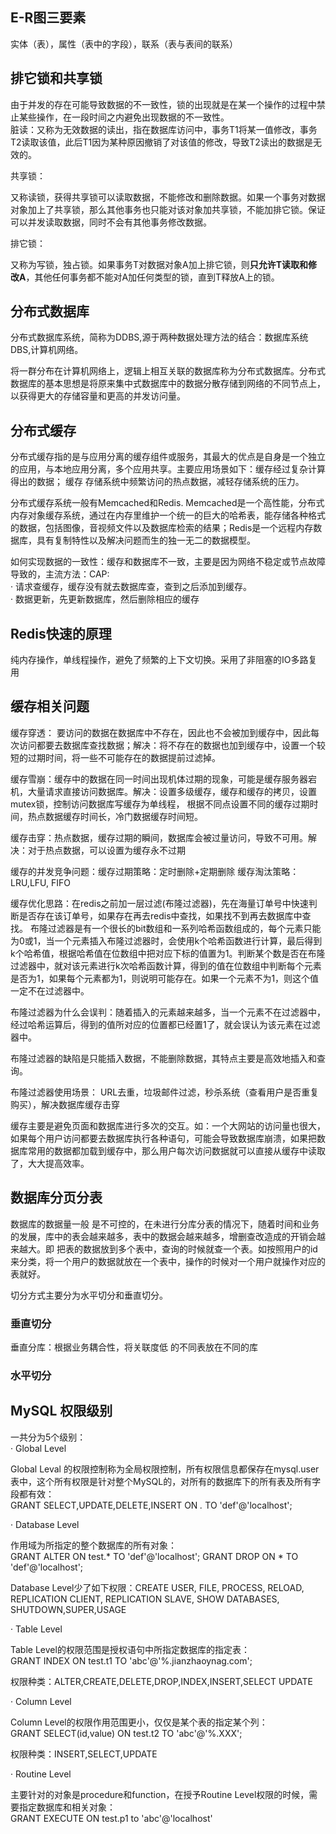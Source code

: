 ## E-R图三要素

实体（表），属性（表中的字段），联系（表与表间的联系）

## 排它锁和共享锁

由于并发的存在可能导致数据的不一致性，锁的出现就是在某一个操作的过程中禁止某些操作，在一段时间之内避免出现数据的不一致性。\
脏读：又称为无效数据的读出，指在数据库访问中，事务T1将某一值修改，事务T2读取该值，此后T1因为某种原因撤销了对该值的修改，导致T2读出的数据是无效的。

共享锁：

又称读锁，获得共享锁可以读取数据，不能修改和删除数据。如果一个事务对数据对象加上了共享锁，那么其他事务也只能对该对象加共享锁，不能加排它锁。保证可以并发读取数据，同时不会有其他事务修改数据。

排它锁：

又称为写锁，独占锁。如果事务T对数据对象A加上排它锁，则**只允许T读取和修改A**，其他任何事务都不能对A加任何类型的锁，直到T释放A上的锁。

## 分布式数据库

分布式数据库系统，简称为DDBS,源于两种数据处理方法的结合：数据库系统DBS,计算机网络。

将一群分布在计算机网络上，逻辑上相互关联的数据库称为分布式数据库。分布式数据库的基本思想是将原来集中式数据库中的数据分散存储到网络的不同节点上，以获得更大的存储容量和更高的并发访问量。

## 分布式缓存

分布式缓存指的是与应用分离的缓存组件或服务，其最大的优点是自身是一个独立的应用，与本地应用分离，多个应用共享。主要应用场景如下：缓存经过复杂计算得出的数据； 缓存 存储系统中频繁访问的热点数据，减轻存储系统的压力。

分布式缓存系统一般有Memcached和Redis. Memcached是一个高性能，分布式内存对象缓存系统，通过在内存里维护一个统一的巨大的哈希表，能存储各种格式的数据，包括图像，音视频文件以及数据库检索的结果；Redis是一个远程内存数据库，具有复制特性以及解决问题而生的独一无二的数据模型。

如何实现数据的一致性：缓存和数据库不一致，主要是因为网络不稳定或节点故障导致的，主流方法：CAP:\
· 请求查缓存，缓存没有就去数据库查，查到之后添加到缓存。\
· 数据更新，先更新数据库，然后删除相应的缓存

## Redis快速的原理

纯内存操作，单线程操作，避免了频繁的上下文切换。采用了非阻塞的IO多路复用

## 缓存相关问题

缓存穿透： 要访问的数据在数据库中不存在，因此也不会被加到缓存中，因此每次访问都要去数据库查找数据；解决：将不存在的数据也加到缓存中，设置一个较短的过期时间，将一些不可能存在的数据提前过滤掉。

缓存雪崩：缓存中的数据在同一时间出现机体过期的现象，可能是缓存服务器宕机，大量请求直接访问数据库。解决：设置多级缓存，缓存和缓存的拷贝，设置mutex锁，控制访问数据库写缓存为单线程， 根据不同点设置不同的缓存过期时间，热点数据缓存时间长，冷门数据缓存时间短。

缓存击穿：热点数据，缓存过期的瞬间，数据库会被过量访问，导致不可用。解决：对于热点数据，可以设置为缓存永不过期

缓存的并发竞争问题：缓存过期策略：定时删除+定期删除 缓存淘汰策略：LRU,LFU, FIFO

缓存优化思路：在redis之前加一层过滤(布隆过滤器)，先在海量订单号中快速判断是否存在该订单号，如果存在再去redis中查找，如果找不到再去数据库中查找。
布隆过滤器是有一个很长的bit数组和一系列哈希函数组成的，每个元素只能为0或1，当一个元素插入布隆过滤器时，会使用k个哈希函数进行计算，最后得到k个哈希值，根据哈希值在位数组中把对应下标的值置为1。判断某个数是否在布隆过滤器中，就对该元素进行k次哈希函数计算，得到的值在位数组中判断每个元素是否为1，如果每个元素都为1，则说明可能存在。如果一个元素不为1，则这个值一定不在过滤器中。

布隆过滤器为什么会误判：随着插入的元素越来越多，当一个元素不在过滤器中，经过哈希运算后，得到的值所对应的位置都已经置1了，就会误认为该元素在过滤器中。

布隆过滤器的缺陷是只能插入数据，不能删除数据，其特点主要是高效地插入和查询。

布隆过滤器使用场景： URL去重，垃圾邮件过滤，秒杀系统（查看用户是否重复购买），解决数据库缓存击穿

缓存主要是避免页面和数据库进行多次的交互。如：一个大网站的访问量也很大，如果每个用户访问都要去数据库执行各种语句，可能会导致数据库崩溃，如果把数据库常用的数据都加载到缓存中，那么用户每次访问数据就可以直接从缓存中读取了，大大提高效率。

## 数据库分页分表

数据库的数据量一般 是不可控的，在未进行分库分表的情况下，随着时间和业务的发展，库中的表会越来越多，表中的数据会越来越多，增删查改造成的开销会越来越大。即 把表的数据放到多个表中，查询的时候就查一个表。如按照用户的id来分类，将一个用户的数据就放在一个表中，操作的时候对一个用户就操作对应的表就好。

切分方式主要分为水平切分和垂直切分。

### 垂直切分

垂直分库：根据业务耦合性，将关联度低 的不同表放在不同的库

### 水平切分

## MySQL 权限级别

一共分为5个级别：\
· Global Level

Global Leval 的权限控制称为全局权限控制，所有权限信息都保存在mysql.user表中，这个所有权限是针对整个MySQL的，对所有的数据库下的所有表及所有字段都有效： \
GRANT SELECT,UPDATE,DELETE,INSERT ON *.* TO 'def'@'localhost';

· Database Level

作用域为所指定的整个数据库的所有对象：\
GRANT ALTER ON test.* TO 'def'@'localhost';   GRANT DROP ON * TO 'def'@'localhost';

Database Level少了如下权限：CREATE USER, FILE, PROCESS, RELOAD, REPLICATION CLIENT, REPLICATION SLAVE, SHOW DATABASES, SHUTDOWN,SUPER,USAGE

· Table Level

Table Level的权限范围是授权语句中所指定数据库的指定表：\
GRANT INDEX ON test.t1 TO 'abc'@'%.jianzhaoynag.com';

权限种类：ALTER,CREATE,DELETE,DROP,INDEX,INSERT,SELECT UPDATE

· Column Level

Column Level的权限作用范围更小，仅仅是某个表的指定某个列：\
GRANT SELECT(id,value) ON test.t2 TO 'abc'@'%.XXX';

权限种类：INSERT,SELECT,UPDATE

· Routine Level

主要针对的对象是procedure和function，在授予Routine Level权限的时候，需要指定数据库和相关对象：\
GRANT EXECUTE ON test.p1 to 'abc'@'localhost'
